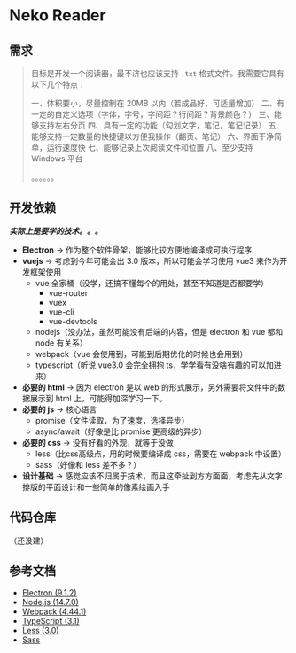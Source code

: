 # Neko Reader

## 需求

> 目标是开发一个阅读器，最不济也应该支持 `.txt` 格式文件。我需要它具有以下几个特点：
>
> 一、体积要小，尽量控制在 20MB 以内（若成品好，可适量增加）
> 二、有一定的自定义选项（字体，字号，字间距？行间距？背景颜色？）
> 三、能够支持左右分页
> 四、具有一定的功能（勾划文字，笔记，笔记记录）
> 五、能够支持一定数量的快捷键以方便我操作（翻页、笔记）
> 六、界面干净简单，运行速度快
> 七、能够记录上次阅读文件和位置
> 八、至少支持 Windows 平台
>
> 。。。。。。

## 开发依赖

***实际上是要学的技术。。。***

- **Electron** -> 作为整个软件骨架，能够比较方便地编译成可执行程序
- **vuejs** -> 考虑到今年可能会出 3.0 版本，所以可能会学习使用 vue3 来作为开发框架使用
  + vue 全家桶（没学，还搞不懂每个的用处，甚至不知道是否都要学）
    * vue-router
    * vuex
    * vue-cli
    * vue-devtools
  + nodejs（没办法，虽然可能没有后端的内容，但是 electron 和 vue 都和 node 有关系）
  + webpack（vue 会使用到，可能到后期优化的时候也会用到）
  + typescript（听说 vue3.0 会完全拥抱 ts，学学看有没啥有趣的可以加进来）
- **必要的 html** -> 因为 electron 是以 web 的形式展示，另外需要将文件中的数据展示到 html 上，可能得加深学习一下。
- **必要的 js** -> 核心语言
  + promise（文件读取，为了速度，选择异步）
  + async/await（好像是比 promise 更高级的异步）
- **必要的 css** -> 没有好看的外观，就等于没做
  + less（比css高级点，用的时候要编译成 css，需要在 webpack 中设置）
  + sass（好像和 less 差不多？）
- **设计基础** -> 感觉应该不归属于技术，而且这牵扯到方方面面，考虑先从文字排版的平面设计和一些简单的像素绘画入手

## 代码仓库

（还没建）

## 参考文档

- [Electron (9.1.2)](http://www.electronjs.org/docs)
- [Node.js (14.7.0)](http://nodejs.cn/api/)
- [Webpack (4.44.1)](https://www.webpackjs.com/concepts/)
- [TypeScript (3.1)](https://www.tslang.cn/docs/home.html)
- [Less (3.0)](https://less.bootcss.com/)
- [Sass](https://www.sass.hk/docs/)

